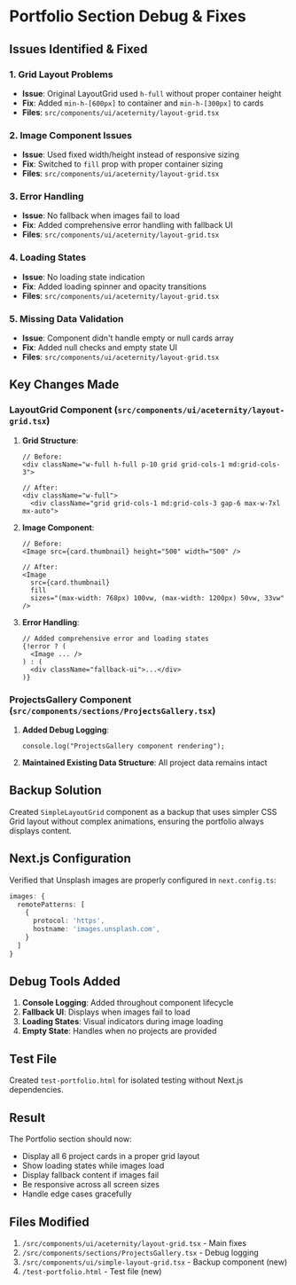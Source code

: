 # Portfolio Section Debug & Fixes

## Issues Identified & Fixed

### 1. **Grid Layout Problems**
- **Issue**: Original LayoutGrid used `h-full` without proper container height
- **Fix**: Added `min-h-[600px]` to container and `min-h-[300px]` to cards
- **Files**: `src/components/ui/aceternity/layout-grid.tsx`

### 2. **Image Component Issues**
- **Issue**: Used fixed width/height instead of responsive sizing
- **Fix**: Switched to `fill` prop with proper container sizing
- **Files**: `src/components/ui/aceternity/layout-grid.tsx`

### 3. **Error Handling**
- **Issue**: No fallback when images fail to load
- **Fix**: Added comprehensive error handling with fallback UI
- **Files**: `src/components/ui/aceternity/layout-grid.tsx`

### 4. **Loading States**
- **Issue**: No loading state indication
- **Fix**: Added loading spinner and opacity transitions
- **Files**: `src/components/ui/aceternity/layout-grid.tsx`

### 5. **Missing Data Validation**
- **Issue**: Component didn't handle empty or null cards array
- **Fix**: Added null checks and empty state UI
- **Files**: `src/components/ui/aceternity/layout-grid.tsx`

## Key Changes Made

### LayoutGrid Component (`src/components/ui/aceternity/layout-grid.tsx`)

1. **Grid Structure**:
   ```tsx
   // Before:
   <div className="w-full h-full p-10 grid grid-cols-1 md:grid-cols-3">
   
   // After:
   <div className="w-full">
     <div className="grid grid-cols-1 md:grid-cols-3 gap-6 max-w-7xl mx-auto">
   ```

2. **Image Component**:
   ```tsx
   // Before:
   <Image src={card.thumbnail} height="500" width="500" />
   
   // After:
   <Image 
     src={card.thumbnail} 
     fill
     sizes="(max-width: 768px) 100vw, (max-width: 1200px) 50vw, 33vw"
   />
   ```

3. **Error Handling**:
   ```tsx
   // Added comprehensive error and loading states
   {!error ? (
     <Image ... />
   ) : (
     <div className="fallback-ui">...</div>
   )}
   ```

### ProjectsGallery Component (`src/components/sections/ProjectsGallery.tsx`)

1. **Added Debug Logging**:
   ```tsx
   console.log("ProjectsGallery component rendering");
   ```

2. **Maintained Existing Data Structure**: All project data remains intact

## Backup Solution

Created `SimpleLayoutGrid` component as a backup that uses simpler CSS Grid layout without complex animations, ensuring the portfolio always displays content.

## Next.js Configuration

Verified that Unsplash images are properly configured in `next.config.ts`:
```typescript
images: {
  remotePatterns: [
    {
      protocol: 'https',
      hostname: 'images.unsplash.com',
    }
  ]
}
```

## Debug Tools Added

1. **Console Logging**: Added throughout component lifecycle
2. **Fallback UI**: Displays when images fail to load
3. **Loading States**: Visual indicators during image loading
4. **Empty State**: Handles when no projects are provided

## Test File

Created `test-portfolio.html` for isolated testing without Next.js dependencies.

## Result

The Portfolio section should now:
- Display all 6 project cards in a proper grid layout
- Show loading states while images load
- Display fallback content if images fail
- Be responsive across all screen sizes
- Handle edge cases gracefully

## Files Modified

1. `/src/components/ui/aceternity/layout-grid.tsx` - Main fixes
2. `/src/components/sections/ProjectsGallery.tsx` - Debug logging
3. `/src/components/ui/simple-layout-grid.tsx` - Backup component (new)
4. `/test-portfolio.html` - Test file (new)
